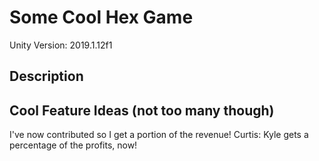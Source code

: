 # Some Cool Hex Game
Unity Version: 2019.1.12f1

## Description

## Cool Feature Ideas (not too many though)

I've now contributed so I get a portion of the revenue!
Curtis: Kyle gets a percentage of the profits, now!
